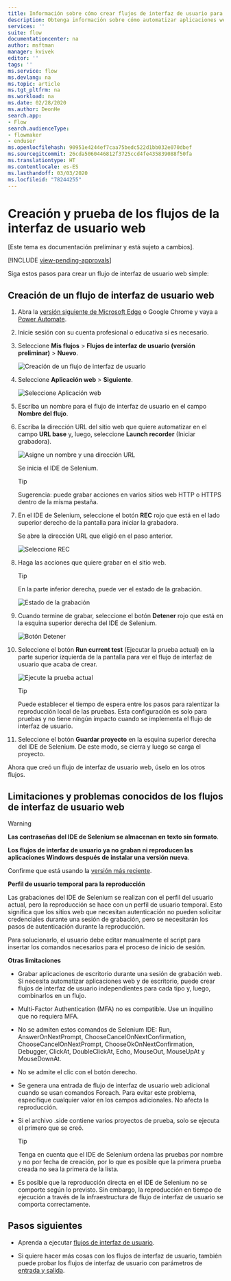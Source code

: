 ```yaml
---
title: Información sobre cómo crear flujos de interfaz de usuario para sitios web | Microsoft Docs
description: Obtenga información sobre cómo automatizar aplicaciones web con flujos de interfaz de usuario.
services: ''
suite: flow
documentationcenter: na
author: msftman
manager: kvivek
editor: ''
tags: ''
ms.service: flow
ms.devlang: na
ms.topic: article
ms.tgt_pltfrm: na
ms.workload: na
ms.date: 02/28/2020
ms.author: DeonHe
search.app:
- Flow
search.audienceType:
- flowmaker
- enduser
ms.openlocfilehash: 90951e4244ef7caa75bedc522d1bb032e070dbef
ms.sourcegitcommit: 26cda5060446812f3725ccd4fe435839088f50fa
ms.translationtype: HT
ms.contentlocale: es-ES
ms.lasthandoff: 03/03/2020
ms.locfileid: "78244255"
---
```

# <a name="create-and-test-your-web-ui-flows"></a>Creación y prueba de los flujos de la interfaz de usuario web

[Este tema es documentación preliminar y está sujeto a cambios].

[!INCLUDE [view-pending-approvals](../includes/cc-rebrand.md)]

Siga estos pasos para crear un flujo de interfaz de usuario web simple:

## <a name="create-a-web-ui-flow"></a>Creación de un flujo de interfaz de usuario web

1. Abra la [versión siguiente de Microsoft Edge](https://www.microsoftedgeinsider.com/) o Google Chrome y vaya a [Power Automate](https://flow.microsoft.com/).

1. Inicie sesión con su cuenta profesional o educativa si es necesario.

1. Seleccione **Mis flujos** > **Flujos de interfaz de usuario (versión preliminar)**  > **Nuevo**.

   ![Creación de un flujo de interfaz de usuario](../media/create-windows-ui-flow/create-new.png "Creación de un flujo de interfaz de usuario")

1. Seleccione **Aplicación web** > **Siguiente**.
    
   ![Seleccione Aplicación web](../media/create-web-ui-flow/select-web-app.png "Seleccione Aplicación web")

1. Escriba un nombre para el flujo de interfaz de usuario en el campo **Nombre del flujo**.

1. Escriba la dirección URL del sitio web que quiere automatizar en el campo **URL base** y, luego, seleccione **Launch recorder** (Iniciar grabadora).

   ![Asigne un nombre y una dirección URL](../media/create-web-ui-flow/give-a-name.png "Asigne un nombre y una dirección URL") 

   Se inicia el IDE de Selenium.

   >[!TIP] 
   >Sugerencia: puede grabar acciones en varios sitios web HTTP o HTTPS dentro de la misma pestaña.  

1. En el IDE de Selenium, seleccione el botón **REC** rojo que está en el lado superior derecho de la pantalla para iniciar la grabadora.

   Se abre la dirección URL que eligió en el paso anterior.

   ![Seleccione REC](../media/create-web-ui-flow/select-rec.png "Seleccione REC")

1.  Haga las acciones que quiere grabar en el sitio web. 
    
    >[!TIP]
    >En la parte inferior derecha, puede ver el estado de la grabación.

    ![Estado de la grabación](../media/create-web-ui-flow/recording-status.png "Estado de la grabación")

1.  Cuando termine de grabar, seleccione el botón **Detener** rojo que está en la esquina superior derecha del IDE de Selenium.

    ![Botón Detener](../media/create-web-ui-flow/stop-button.png "Botón Detener" )

1. Seleccione el botón **Run current test** (Ejecutar la prueba actual) en la parte superior izquierda de la pantalla para ver el flujo de interfaz de usuario que acaba de crear.

    ![Ejecute la prueba actual](../media/create-web-ui-flow/run-test.png "Ejecute la prueba actual")

   >[!TIP]
   >Puede establecer el tiempo de espera entre los pasos para ralentizar la reproducción local de las pruebas. Esta configuración es solo para pruebas y no tiene ningún impacto cuando se implementa el flujo de interfaz de usuario.  
  
1. Seleccione el botón **Guardar proyecto** en la esquina superior derecha del IDE de Selenium. De este modo, se cierra y luego se carga el proyecto.

Ahora que creó un flujo de interfaz de usuario web, úselo en los otros flujos.

## <a name="limitations-and-known-issues-for-web-ui-flows"></a>Limitaciones y problemas conocidos de los flujos de interfaz de usuario web

>[!WARNING]
>**Las contraseñas del IDE de Selenium se almacenan en texto sin formato**.  


**Los flujos de interfaz de usuario ya no graban ni reproducen las aplicaciones Windows después de instalar una versión nueva**.

Confirme que está usando la [versión más reciente](https://go.microsoft.com/fwlink/?linkid=2102613&clcid=0x409).

**Perfil de usuario temporal para la reproducción**

Las grabaciones del IDE de Selenium se realizan con el perfil del usuario actual, pero la reproducción se hace con un perfil de usuario temporal. Esto significa que los sitios web que necesitan autenticación no pueden solicitar credenciales durante una sesión de grabación, pero se necesitarán los pasos de autenticación durante la reproducción. 

Para solucionarlo, el usuario debe editar manualmente el script para insertar los comandos necesarios para el proceso de inicio de sesión.

**Otras limitaciones**

-   Grabar aplicaciones de escritorio durante una sesión de grabación web. Si necesita automatizar aplicaciones web y de escritorio, puede crear flujos de interfaz de usuario independientes para cada tipo y, luego, combinarlos en un flujo.

-   Multi-Factor Authentication (MFA) no es compatible. Use un inquilino que no requiera MFA.

-   No se admiten estos comandos de Selenium IDE: Run, AnswerOnNextPrompt, ChooseCancelOnNextConfirmation, ChooseCancelOnNextPrompt, ChooseOkOnNextConfirmation, Debugger, ClickAt, DoubleClickAt, Echo, MouseOut, MouseUpAt y MouseDownAt.

-   No se admite el clic con el botón derecho. 

-   Se genera una entrada de flujo de interfaz de usuario web adicional cuando se usan comandos Foreach. Para evitar este problema, especifique cualquier valor en los campos adicionales. No afecta la reproducción.

-   Si el archivo .side contiene varios proyectos de prueba, solo se ejecuta el primero que se creó. 

     >[!TIP]
     >Tenga en cuenta que el IDE de Selenium ordena las pruebas por nombre y no por fecha de creación, por lo que es posible que la primera prueba creada no sea la primera de la lista.

-   Es posible que la reproducción directa en el IDE de Selenium no se comporte según lo previsto. Sin embargo, la reproducción en tiempo de ejecución a través de la infraestructura de flujo de interfaz de usuario se comporta correctamente.

## <a name="next-steps"></a>Pasos siguientes

- Aprenda a ejecutar [flujos de interfaz de usuario](run-ui-flow.md).

- Si quiere hacer más cosas con los flujos de interfaz de usuario, también puede probar los flujos de interfaz de usuario con parámetros de [entrada y salida](inputs-outputs-web.md).

 
